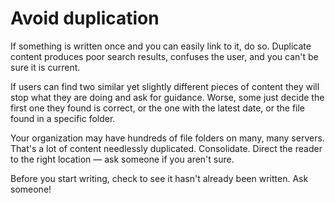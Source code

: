 Avoid duplication
=================

If something is written once and you can easily link to it, do so.
Duplicate content produces poor search results, confuses the user, and
you can't be sure it is current.

If users can find two similar yet slightly different pieces of content they will 
stop what they are doing and ask for guidance. Worse, some
just decide the first one they found is correct, or the one with the
latest date, or the file found in a specific folder.

Your organization may have hundreds of file folders on many, many servers. That's a
lot of content needlessly duplicated. Consolidate. Direct
the reader to the right location &mdash; ask someone if you aren't sure.

Before you start writing, check to see it hasn't already been written.
Ask someone!
